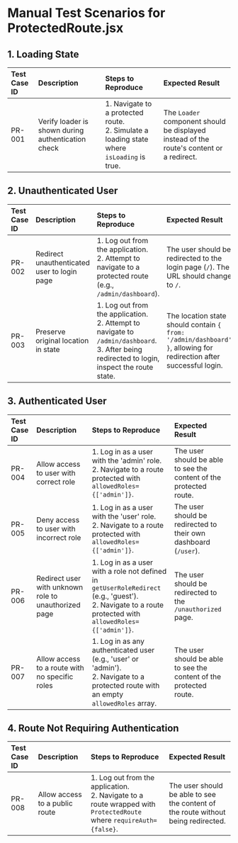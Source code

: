 
# Manual Test Scenarios for ProtectedRoute.jsx

## 1. Loading State

| Test Case ID | Description | Steps to Reproduce | Expected Result |
| :--- | :--- | :--- | :--- |
| PR-001 | Verify loader is shown during authentication check | 1. Navigate to a protected route. <br> 2. Simulate a loading state where `isLoading` is true. | The `Loader` component should be displayed instead of the route's content or a redirect. |

## 2. Unauthenticated User

| Test Case ID | Description | Steps to Reproduce | Expected Result |
| :--- | :--- | :--- | :--- |
| PR-002 | Redirect unauthenticated user to login page | 1. Log out from the application. <br> 2. Attempt to navigate to a protected route (e.g., `/admin/dashboard`). | The user should be redirected to the login page (`/`). The URL should change to `/`. |
| PR-003 | Preserve original location in state | 1. Log out from the application. <br> 2. Attempt to navigate to `/admin/dashboard`. <br> 3. After being redirected to login, inspect the route state. | The location state should contain `{ from: '/admin/dashboard' }`, allowing for redirection after successful login. |

## 3. Authenticated User

| Test Case ID | Description | Steps to Reproduce | Expected Result |
| :--- | :--- | :--- | :--- |
| PR-004 | Allow access to user with correct role | 1. Log in as a user with the 'admin' role. <br> 2. Navigate to a route protected with `allowedRoles={['admin']}`. | The user should be able to see the content of the protected route. |
| PR-005 | Deny access to user with incorrect role | 1. Log in as a user with the 'user' role. <br> 2. Navigate to a route protected with `allowedRoles={['admin']}`. | The user should be redirected to their own dashboard (`/user`). |
| PR-006 | Redirect user with unknown role to unauthorized page | 1. Log in as a user with a role not defined in `getUserRoleRedirect` (e.g., 'guest'). <br> 2. Navigate to a route protected with `allowedRoles={['admin']}`. | The user should be redirected to the `/unauthorized` page. |
| PR-007 | Allow access to a route with no specific roles | 1. Log in as any authenticated user (e.g., 'user' or 'admin'). <br> 2. Navigate to a protected route with an empty `allowedRoles` array. | The user should be able to see the content of the protected route. |

## 4. Route Not Requiring Authentication

| Test Case ID | Description | Steps to Reproduce | Expected Result |
| :--- | :--- | :--- | :--- |
| PR-008 | Allow access to a public route | 1. Log out from the application. <br> 2. Navigate to a route wrapped with `ProtectedRoute` where `requireAuth={false}`. | The user should be able to see the content of the route without being redirected. |
